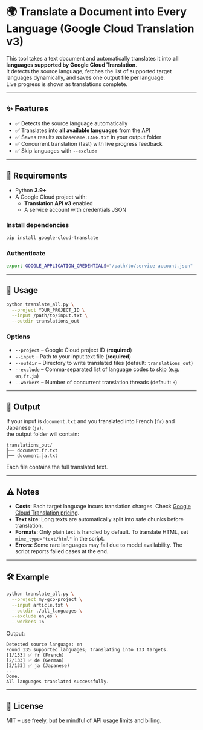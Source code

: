 # 🌍 Translate a Document into Every Language (Google Cloud Translation v3)

This tool takes a text document and automatically translates it into **all languages supported by Google Cloud Translation**.  
It detects the source language, fetches the list of supported target languages dynamically, and saves one output file per language.  
Live progress is shown as translations complete.

---

## ✨ Features
- ✅ Detects the source language automatically  
- ✅ Translates into **all available languages** from the API  
- ✅ Saves results as `basename.LANG.txt` in your output folder  
- ✅ Concurrent translation (fast) with live progress feedback  
- ✅ Skip languages with `--exclude`  

---

## 🚀 Requirements

- Python **3.9+**
- A Google Cloud project with:
  - **Translation API v3** enabled  
  - A service account with credentials JSON  

### Install dependencies
```bash
pip install google-cloud-translate
```

### Authenticate
```bash
export GOOGLE_APPLICATION_CREDENTIALS="/path/to/service-account.json"
```

---

## 🔧 Usage

```bash
python translate_all.py \
  --project YOUR_PROJECT_ID \
  --input /path/to/input.txt \
  --outdir translations_out
```

### Options
- `--project` – Google Cloud project ID (**required**)  
- `--input` – Path to your input text file (**required**)  
- `--outdir` – Directory to write translated files (default: `translations_out`)  
- `--exclude` – Comma-separated list of language codes to skip (e.g. `en,fr,ja`)  
- `--workers` – Number of concurrent translation threads (default: `8`)  

---

## 📂 Output

If your input is `document.txt` and you translated into French (`fr`) and Japanese (`ja`),  
the output folder will contain:

```
translations_out/
├── document.fr.txt
├── document.ja.txt
```

Each file contains the full translated text.

---

## ⚠️ Notes

- **Costs**: Each target language incurs translation charges. Check [Google Cloud Translation pricing](https://cloud.google.com/translate/pricing).  
- **Text size**: Long texts are automatically split into safe chunks before translation.  
- **Formats**: Only plain text is handled by default. To translate HTML, set `mime_type="text/html"` in the script.  
- **Errors**: Some rare languages may fail due to model availability. The script reports failed cases at the end.  

---

## 🛠 Example

```bash
python translate_all.py \
  --project my-gcp-project \
  --input article.txt \
  --outdir ./all_languages \
  --exclude en,es \
  --workers 16
```

Output:
```
Detected source language: en
Found 135 supported languages; translating into 133 targets.
[1/133] ✅ fr (French)
[2/133] ✅ de (German)
[3/133] ✅ ja (Japanese)
...
Done.
All languages translated successfully.
```

---

## 📜 License
MIT – use freely, but be mindful of API usage limits and billing.
